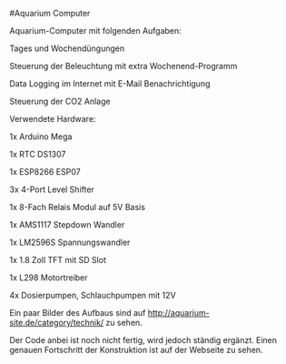 #Aquarium Computer

Aquarium-Computer mit folgenden Aufgaben:

Tages und Wochendüngungen

Steuerung der Beleuchtung mit extra Wochenend-Programm

Data Logging im Internet mit E-Mail Benachrichtigung

Steuerung der CO2 Anlage


Verwendete Hardware:

1x Arduino Mega

1x RTC DS1307

1x ESP8266 ESP07

3x 4-Port Level Shifter

1x 8-Fach Relais Modul auf 5V Basis

1x AMS1117 Stepdown Wandler

1x LM2596S Spannungswandler

1x 1.8 Zoll TFT mit SD Slot

1x L298 Motortreiber

4x Dosierpumpen, Schlauchpumpen mit 12V


Ein paar Bilder des Aufbaus sind auf http://aquarium-site.de/category/technik/ zu sehen.


Der Code anbei ist noch nicht fertig, wird jedoch ständig ergänzt. Einen genauen Fortschritt der Konstruktion ist auf der Webseite zu sehen.
